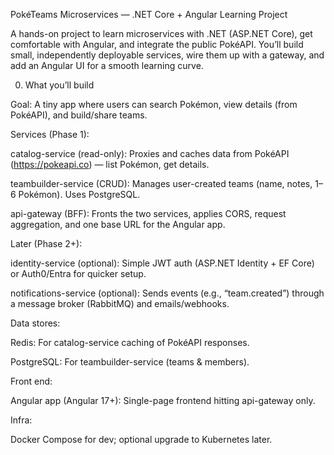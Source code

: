 PokéTeams Microservices — .NET Core + Angular Learning Project

A hands-on project to learn microservices with .NET (ASP.NET Core), get comfortable with Angular, and integrate the public PokéAPI. You’ll build small, independently deployable services, wire them up with a gateway, and add an Angular UI for a smooth learning curve.

0) What you’ll build

Goal: A tiny app where users can search Pokémon, view details (from PokéAPI), and build/share teams.

Services (Phase 1):

catalog-service (read-only): Proxies and caches data from PokéAPI (https://pokeapi.co) — list Pokémon, get details.

teambuilder-service (CRUD): Manages user-created teams (name, notes, 1–6 Pokémon). Uses PostgreSQL.

api-gateway (BFF): Fronts the two services, applies CORS, request aggregation, and one base URL for the Angular app.

Later (Phase 2+):

identity-service (optional): Simple JWT auth (ASP.NET Identity + EF Core) or Auth0/Entra for quicker setup.

notifications-service (optional): Sends events (e.g., “team.created”) through a message broker (RabbitMQ) and emails/webhooks.

Data stores:

Redis: For catalog-service caching of PokéAPI responses.

PostgreSQL: For teambuilder-service (teams & members).

Front end:

Angular app (Angular 17+): Single-page frontend hitting api-gateway only.

Infra:

Docker Compose for dev; optional upgrade to Kubernetes later.